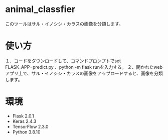 # animal_classfier
このツールはサル・イノシシ・カラスの画像を分類します。

# 使い方
１．コードをダウンロードして、コマンドプロンプトでset FLASK_APP=predict.py 、python -m flask runを入力する。
２．開かれたwebアプリ上で、サル・イノシシ・カラスの画像をアップロードすると、画像を分類します。

# 環境
- Flask 2.0.1
- Keras 2.4.3
- TensorFlow 2.3.0
- Python 3.8.10
